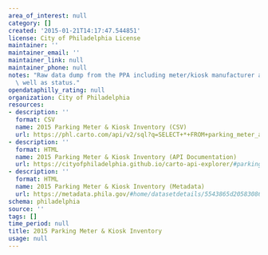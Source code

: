 ```yaml
---
area_of_interest: null
category: []
created: '2015-01-21T14:17:47.544851'
license: City of Philadelphia License
maintainer: ''
maintainer_email: ''
maintainer_link: null
maintainer_phone: null
notes: "Raw data dump from the PPA including meter/kiosk manufacturer and model, as\
  \ well as status."
opendataphilly_rating: null
organization: City of Philadelphia
resources:
- description: ''
  format: CSV
  name: 2015 Parking Meter & Kiosk Inventory (CSV)
  url: https://phl.carto.com/api/v2/sql?q=SELECT+*+FROM+parking_meter_and_kiosk_inventory&filename=parking_meter_and_kiosk_inventory&format=csv&skipfields=cartodb_id,the_geom,the_geom_webmercator
- description: ''
  format: HTML
  name: 2015 Parking Meter & Kiosk Inventory (API Documentation)
  url: https://cityofphiladelphia.github.io/carto-api-explorer/#parking_meter_and_kiosk_inventory
- description: ''
  format: HTML
  name: 2015 Parking Meter & Kiosk Inventory (Metadata)
  url: https://metadata.phila.gov/#home/datasetdetails/5543865d20583086178c4edb/representationdetails/55c3c71bea8fa7742f7dd107/
schema: philadelphia
source: ''
tags: []
time_period: null
title: 2015 Parking Meter & Kiosk Inventory
usage: null
---
```

